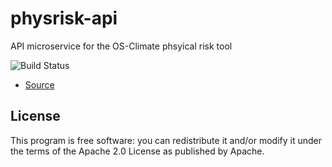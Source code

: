 # physrisk-api
API microservice for the OS-Climate phsyical risk tool

![Build Status](https://github.com/os-climate/physrisk-api/actions/workflows/ci.yml/badge.svg?branch=main)

- [Source](https://github.com/os-climate/physrisk-api)

## License
This program is free software: you can redistribute it and/or modify
it under the terms of the Apache 2.0 License as published by Apache.
